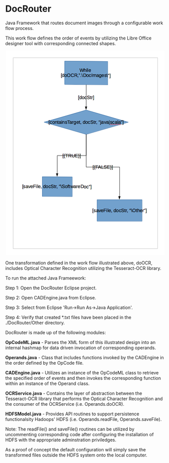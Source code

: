 # DocRouter
Java Framework that routes document images through a configurable work flow process.<p>
This work flow defines the order of events by utilizing the Libre Office designer tool with corresponding connected shapes.<p>
<p align="center">
  <img src="./WorkFlowExample.png" width="500"/>
</p>
One transformation defined in the work flow illustrated above, doOCR, includes Optical Character Recognition utilizing the Tesseract-OCR library.<p><p>
To run the attached Java Frameework:<p><p>
Step 1:  Open the DocRouter Eclipse project.<p>
Step 2:  Open CADEngine.java from Eclipse.<p>
Step 3:  Select from Eclipse 'Run->Run As->Java Application'.<p><p>
Step 4:  Verify that created *.txt files have been placed in the ./DocRouter/Other directory.<p><p>
<p>DocRouter is made up of the following modules:<p><p>
<b>OpCodeML.java</b> - Parses the XML form of this illustrated design into an internal hashmap for data driven invocation of corresponding operands.<p>
<b>Operands.java</b> - Class that includes functions invoked by the CADEngine in the order defined by the OpCode file.<p>
<b>CADEngine.java</b> - Utilizes an instance of the OpCodeML class to retrieve the specified order of events and then invokes the corresponding function within an instance of the Operand class.<p>
<b>OCRService.java</b> - Contains the layer of abstraction between the Tesseract-OCR library that performs the Optical Character Recognition and the consumer of the OCRService (i.e. Operands.doOCR).<p>
<b>HDFSModel.java</b> - Provides API routines to support persistence functionalsity Hadoops' HDFS (i.e. Operands.readFile, Operands.saveFile).<p><p>
Note: The readFile() and saveFile() routines can be utilized by uncommenting corresponding code after configuring the installation of HDFS with the appropriate adminstration priviledges.<p>As a proof of concept the default configuration will simply save the transformed files outside the HDFS system onto the local computer.
